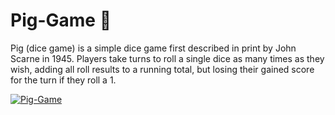 # Pig-Game 🐷

Pig (dice game) is a simple dice game first described in print by John Scarne in 1945.
Players take turns to roll a single dice as many times as they wish, adding all roll results to a running total, but losing their gained score for the turn if they roll a 1.

<a href="[https://shakiba-vakili.github.io/Pig-Game/]">
    <img src="[img/pig-game-demo.png](https://shakiba-vakili.github.io/Pig-Game/)" alt="Pig-Game" title="Pig-Game"  />
</a>
